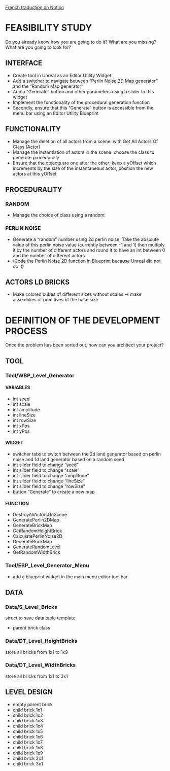 [French traduction on Notion](https://onahime.notion.site/UNREAL-LD-TOOL-1b5c23e97b704d3e83a713f27c0f3904?pvs=4)

# FEASIBILITY STUDY

Do you already know how you are going to do it? What are you missing? What are you going to look for?

## INTERFACE

- Create tool in Unreal as an Editor Utility Widget
- Add a switcher to navigate between “Perlin Noise 2D Map generator” and the “Random Map generator”
- Add a “Generate” button and other parameters using a slider to this widget
- Implement the functionality of the procedural generation function
- Secondly, ensure that this “Generate” button is accessible from the menu bar using an Editor Utility Blueprint

## FUNCTIONALITY

- Manage the deletion of all actors from a scene: with Get All Actors Of Class (Actor)
- Manage the instantiation of actors in the scene: choose the class to generate procedurally
- Ensure that the objects are one after the other: keep a yOffset which increments by the size of the instantaneous actor, position the new actors at this yOffset

## PROCEDURALITY

### RANDOM

- Manage the choice of class using a random:

### PERLIN NOISE

- Generate a “random” number using 2d perlin noise. Take the absolute value of this perlin noise value (currently between -1 and 1) then multiply it by the number of different actors and round it to have an int between 0 and the number of different actors
- (Code the Perlin Noise 2D function in Blueprint because Unreal did not do it)

## ACTORS LD BRICKS

- Make colored cubes of different sizes without scales → make assemblies of primitives of the base size

# DEFINITION OF THE DEVELOPMENT PROCESS

Once the problem has been sorted out, how can you architect your project?

## TOOL

### Tool/WBP_Level_Generator

#### VARIABLES

- int seed
- int scale
- int amplitude
- int lineSize
- int rowSize
- int xPos
- int yPos

#### WIDGET

- switcher tabs to switch between the 2d land generator based on perlin noise and 1d land generator based on a random seed 
- int slider field to change “seed”
- int slider field to change “scale”
- int slider field to change “amplitude”
- int slider field to change “lineSize”
- int slider field to change “rowSize”
- button “Generate” to create a new map

#### FUNCTION

- DestroyAllActorsOnScene
- GeneratePerlin2DMap
- GenerateBrickMap
- GetRandomHeightBrick
- CalculatePerlinNoise2D
- GenerateBrickMap
- GenerateRandomLevel
- GetRandomWidthBrick

### Tool/EBP_Level_Generator_Menu

- add a blueprint widget in the main menu editor tool bar

## DATA

### Data/S_Level_Bricks

struct to save data table template
- parent brick class

### Data/DT_Level_HeightBricks

store all bricks from 1x1 to 1x9

### Data/DT_Level_WidthBricks

store all bricks from 1x1 to 3x1

## LEVEL DESIGN

- empty parent brick
- child brick 1x1
- child brick 1x2
- child brick 1x3
- child brick 1x4
- child brick 1x5
- child brick 1x6
- child brick 1x7
- child brick 1x8
- child brick 1x9
- child brick 2x1
- child brick 3x1
